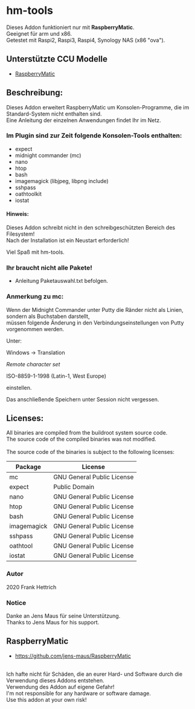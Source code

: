 ﻿# hm-tools

Dieses Addon funktioniert nur mit <B>RaspberryMatic</B>.<br>
Geeignet für arm und x86.<br>
Getestet mit Raspi2, Raspi3, Raspi4, Synology NAS (x86 "ova").

## Unterstützte CCU Modelle
* [RaspberryMatic](http://homematic-forum.de/forum/viewtopic.php?f=56&t=26917)

## Beschreibung:
Dieses Addon erweitert RaspberryMatic um Konsolen-Programme, die im Standard-System nicht enthalten sind.<br>
Eine Anleitung der einzelnen Anwendungen findet Ihr im Netz.<br>

### Im Plugin sind zur Zeit folgende Konsolen-Tools enthalten:

* expect
* midnight commander (mc)
* nano
* htop
* bash
* imagemagick (libjpeg, libpng include)
* sshpass
* oathtoolkit
* iostat

#### Hinweis:
Dieses Addon schreibt nicht in den schreibgeschützten Bereich des Filesystem!<br>
Nach der Installation ist ein Neustart erforderlich!<br>

Viel Spaß mit hm-tools.

### Ihr braucht nicht alle Pakete!

* Anleitung Paketauswahl.txt befolgen.

### Anmerkung zu mc:
Wenn der Midnight Commander unter Putty die Ränder nicht als Linien, sondern als Buchstaben darstellt,<br>
müssen folgende Änderung in den Verbindungseinstellungen von Putty vorgenommen werden.<br>

Unter:

Windows -> Translation

*Remote character set*

ISO-8859-1-1998 (Latin-1, West Europe)

einstellen.

Das anschließende Speichern unter Session nicht vergessen.

## Licenses:
All binaries are compiled from the buildroot system source code.<br>
The source code of the compiled binaries was not modified.<br>
<br>
The source code of the binaries is subject to the following licenses:<br>

| Package | License |
| ------------- | ------------- |
| mc | GNU General Public License |
| expect | Public Domain |
| nano | GNU General Public License |
| htop | GNU General Public License |
| bash | GNU General Public License |
| imagemagick | GNU General Public License |
| sshpass | GNU General Public License |
| oathtool | GNU General Public License |
| iostat | GNU General Public License |

### Autor
2020 Frank Hettrich

### Notice
Danke an Jens Maus für seine Unterstützung.<br>
Thanks to Jens Maus for his support.

## RaspberryMatic
* https://github.com/jens-maus/RaspberryMatic<br>
<br>
Ich hafte nicht für Schäden, die an eurer Hard- und Software
durch die Verwendung dieses Addons entstehen.<br>
Verwendung des Addon auf eigene Gefahr!<br>
I'm not responsible for any hardware or software damage.<br>
Use this addon at your own risk!
